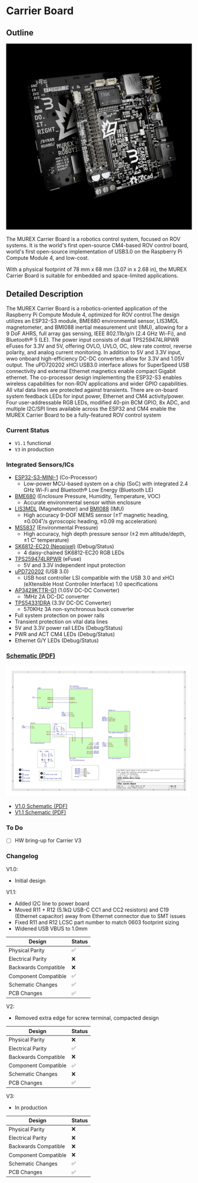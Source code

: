 # Carrier Board

## Outline

![Raytraced Render](../../img/carrier_board_v3_release.jpg)

The MUREX Carrier Board is a robotics control system, focused on ROV systems. It is the world's first open-source CM4-based ROV control board, world's first open-source implementation of USB3.0 on the Raspberry Pi Compute Module 4, and low-cost.

With a physical footprint of 78 mm x 68 mm (3.07 in x 2.68 in), the MUREX Carrier Board is suitable for embedded and space-limited applications.

## Detailed Description

The MUREX Carrier Board is a robotics-oriented application of the Raspberry Pi Compute Module 4, optimized for ROV control.The design utilizes an ESP32-S3 module, BME680 environmental sensor, LIS3MDL magnetometer, and BMI088 inertial measurement unit (IMU), allowing for a 9 DoF AHRS, full array gas sensing, IEEE 802.11b/g/n (2.4 GHz Wi-Fi), and Bluetooth® 5 (LE). The power input consists of dual TPS259474LRPWR eFuses for 3.3V and 5V, offering OVLO, UVLO, OC, slew rate control, reverse polarity, and analog current monitoring. In addition to 5V and 3.3V input, wwo onboard high-efficiency DC-DC converters allow for 3.3V and 1.05V output. The uPD720202 xHCI USB3.0 interface allows for SuperSpeed USB connectivity and external Ethernet magnetics enable compact Gigabit ethernet. The co-processor design implementing the ESP32-S3 enables wireless capabilities for non-ROV applications and wider GPIO capabilities. All vital data lines are protected against transients. There are on-board system feedback LEDs for input power, Ethernet and CM4 activity/power. Four user-addressable RGB LEDs, modified 40-pin BCM GPIO, 8x ADC, and multiple I2C/SPI lines available across the ESP32 and CM4 enable the MUREX Carrier Board to be a fully-featured ROV control system

### Current Status

- `V1.1` functional
- `V3` in production

### Integrated Sensors/ICs

- [ESP32-S3-MINI-1](https://www.espressif.com/sites/default/files/documentation/esp32-s3-mini-1_mini-1u_datasheet_en.pdf) (Co-Processor)
  - Low-power MCU-based system on a chip (SoC) with integrated 2.4 GHz Wi-Fi and Bluetooth® Low Energy (Bluetooth LE)
- [BME680](https://www.bosch-sensortec.com/media/boschsensortec/downloads/datasheets/bst-bme680-ds001.pdf) (Enclosure Pressure, Humidity, Temperature, VOC)
  - Accurate environmental sensor within enclosure
- [LIS3MDL](https://www.st.com/en/mems-and-sensors/lis3mdl.html) (Magnetometer) and [BMI088](https://www.bosch-sensortec.com/products/motion-sensors/imus/bmi088/) (IMU)
  - High accuracy 9-DOF MEMS sensor (±1˚ magnetic heading, ±0.004˚/s gyroscopic heading, ±0.09 mg acceleration)
- [MS5837](https://www.te.com/commerce/DocumentDelivery/DDEController?Action=showdoc&DocId=Data+Sheet%7FMS5837-30BA%7FB1%7Fpdf%7FEnglish%7FENG_DS_MS5837-30BA_B1.pdf%7FCAT-BLPS0017) (Environmental Pressure)
  - High accuracy, high depth pressure sensor (±2 mm altitude/depth, ±1 C˚ temperature)
- [SK6812-EC20 (Neopixel)](http://www.normandled.com/upload/202003/SK6812-EC20%20LED%20Datasheet.pdf) (Debug/Status)
  - 4 daisy-chained SK6812-EC20 RGB LEDs
- [TPS259474LRPWR](https://www.ti.com/lit/ds/symlink/tps25947.pdf) (eFuse)
  - 5V and 3.3V independent input protection
- [uPD720202](https://www.renesas.com/us/en/products/interface/usb-switches-hubs/upd720202-usb-30-host-controller) (USB 3.0)
  - USB host controller LSI compatible with the USB 3.0 and xHCI (eXtensible Host Controller Interface) 1.0 specifications
- [AP3429KTTR-G1](https://www.diodes.com/assets/Datasheets/AP3429.pdf) (1.05V DC-DC Converter)
  - 1MHz 2A DC-DC converter
- [TPS54331DRA](https://www.ti.com/lit/ds/symlink/tps54331.pdf) (3.3V DC-DC Converter)
  - 570KHz 3A non-synchronous buck converter
- Full system protection on power rails
- Transient protection on vital data lines
- 5V and 3.3V power rail LEDs (Debug/Status)
- PWR and ACT CM4 LEDs (Debug/Status)
- Ethernet G/Y LEDs (Debug/Status)

### [Schematic (PDF)](/pdf/schematics/carrier_v3_schematic.pdf)

![Schematic Preview](../../img/carrier_board_schematic_preview.png)

- [V1.0 Schematic (PDF)](/pdf/schematics/carrier_v1.0_schematic.pdf)
- [V1.1 Schematic (PDF)](/pdf/schematics/carrier_v1.1_schematic.pdf)

### To Do

- [ ] HW bring-up for Carrier V3

### Changelog

V1.0:

- Initial design

V1.1:

- Added I2C line to power board
- Moved R11 + R12 (5.1kΩ USB-C CC1 and CC2 resistors) and C19 (Ethernet capacitor) away from Ethernet connector due to SMT issues
- Fixed R11 and R12 LCSC part number to match 0603 footprint sizing
- Widened USB VBUS to 1.0mm

| Design               | Status |
| -------------------- | ------ |
| Physical Parity      | ✅     |
| Electrical Parity    | ❌     |
| Backwards Compatible | ❌     |
| Component Compatible | ✅     |
| Schematic Changes    | ✅     |
| PCB Changes          | ✅     |

V2:

- Removed extra edge for screw terminal, compacted design

| Design               | Status |
| -------------------- | ------ |
| Physical Parity      | ❌     |
| Electrical Parity    | ✅     |
| Backwards Compatible | ❌     |
| Component Compatible | ✅     |
| Schematic Changes    | ❌     |
| PCB Changes          | ✅     |

V3:

- In production

| Design               | Status |
| -------------------- | ------ |
| Physical Parity      | ❌     |
| Electrical Parity    | ❌     |
| Backwards Compatible | ❌     |
| Component Compatible | ❌     |
| Schematic Changes    | ✅     |
| PCB Changes          | ✅     |